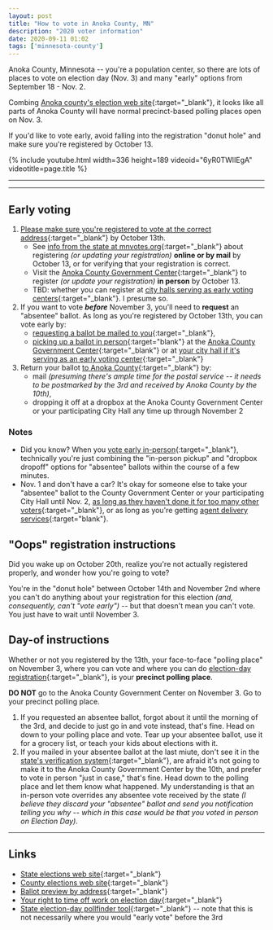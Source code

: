 ```yaml
---
layout: post
title: "How to vote in Anoka County, MN"
description: "2020 voter information"
date: 2020-09-11 01:02
tags: ['minnesota-county']
---
```


Anoka County, Minnesota -- you're a population center, so there are lots of places to vote on election day (Nov. 3) and many "early" options from September 18 - Nov. 2.

Combing [Anoka county's election web site](https://www.anokacounty.us/3814/Voters){:target="_blank"}, it looks like all parts of Anoka County will have normal precinct-based polling places open on Nov. 3.

If you'd like to vote early, avoid falling into the registration "donut hole" and make sure you're registered by October 13.

{% include youtube.html width=336 height=189 videoid="6yR0TWlIEgA" videotitle=page.title %}

---

---

## Early voting

1. [Please make sure you're registered to vote at the correct address](https://www.sos.state.mn.us/elections-voting/register-to-vote/){:target="_blank"} by October 13th.
	* See [info from the state at mnvotes.org](https://mnvotes.org){:target="_blank"} about registering _(or updating your registration)_ **online or by mail** by October 13, or for verifying that your registration is correct.
	* Visit the [Anoka County Government Center](https://www.anokacounty.us/3814/Voters){:target="_blank"} to register _(or update your registration)_ **in person** by October 13.
	* TBD:  whether you can register at [city halls serving as early voting centers](https://www.anokacounty.us/227/In-Person-Absentee-Voting){:target="_blank"}.  I presume so.
2. If you want to vote _**before**_ November 3, you'll need to **request** an "absentee" ballot.  As long as you're registered by October 13th, you can vote early by:
	* [requesting a ballot be mailed to you](https://www.sos.state.mn.us/elections-voting/other-ways-to-vote/vote-early-by-mail/){:target="_blank"},
	* [picking up a ballot in person](https://www.sos.state.mn.us/elections-voting/other-ways-to-vote/vote-early-in-person/){:target="blank"} at the [Anoka County Government Center](https://www.anokacounty.us/3814/Voters){:target="_blank"} or at [your city hall if it's serving as an early voting center](https://www.anokacounty.us/227/In-Person-Absentee-Voting){:target="_blank"}
3. Return your ballot [to Anoka County](https://www.anokacounty.us/3814/Voters){:target="_blank"} by:
	* mail _(presuming there's ample time for the postal service -- it needs to be postmarked by the 3rd and received by Anoka County by the 10th)_,
	* dropping it off at a dropbox at the Anoka County Government Center or your participating City Hall any time up through November 2

### Notes

* Did you know?  When you [vote early in-person](https://www.anokacounty.us/224/Vote-Early){:target="_blank"}, technically you're just combining the "in-person pickup" and "dropbox dropoff" options for "absentee" ballots within the course of a few minutes.
* Nov. 1 and don't have a car?  It's okay for someone else to take your "absentee" ballot to the County Government Center or your participating City Hall until Nov. 2, [as long as they haven't done it for too many other voters](https://www.sos.state.mn.us/elections-voting/other-ways-to-vote/vote-early-by-mail/){:target="_blank"}, or as long as you're getting [agent delivery services](https://www.sos.state.mn.us/elections-voting/other-ways-to-vote/vote-early-in-person/){:target="blank"}.

## "Oops" registration instructions

Did you wake up on October 20th, realize you're not actually registered properly, and wonder how you're going to vote?

You're in the "donut hole" between October 14th and November 2nd where you can't do anything about your registration for this election _(and, consequently, can't "vote early")_ -- but that doesn't mean you can't vote.  You just have to wait until November 3.

## Day-of instructions

Whether or not you registered by the 13th, your face-to-face "polling place" on November 3, where you can vote and where you can do [election-day registration](https://www.sos.state.mn.us/elections-voting/register-to-vote/register-on-election-day/){:target="_blank"}, is your **precinct polling place**.

**DO NOT** go to the Anoka County Government Center on November 3.  Go to your precinct polling place.

1. If you requested an absentee ballot, forgot about it until the morning of the 3rd, and decide to just go in and vote instead, that's fine.  Head on down to your polling place and vote.  Tear up your absentee ballot, use it for a grocery list, or teach your kids about elections with it.
2. If you mailed in your absentee ballot at the last miute, don't see it in the [state's verification system](https://mnvotes.sos.state.mn.us/AbsenteeBallotStatus.aspx){:target="_blank"}, are afraid it's not going to make it to the Anoka County Government Center by the 10th, and prefer to vote in person "just in case," that's fine.  Head down to the polling place and let them know what happened.  My understanding is that an in-person vote overrides any absentee vote received by the state _(I believe they discard your "absentee" ballot and send you notification telling you why -- which in this case would be that you voted in person on Election Day)_.

---

## Links

* [State elections web site](https://mnvotes.org){:target="_blank"}
* [County elections web site](https://www.anokacounty.us/3814/Voters){:target="_blank"}
* [Ballot preview by address](https://www.sos.state.mn.us/elections-voting/whats-on-my-ballot/){:target="_blank"}
* [Your right to time off work on election day](https://www.sos.state.mn.us/elections-voting/election-day-voting/time-off-work-to-vote/){:target="_blank"}
* [State election-day pollfinder tool](https://pollfinder.sos.state.mn.us/){:target="_blank"} -- note that this is not necessarily where you would "early vote" before the 3rd